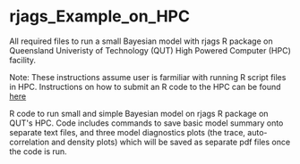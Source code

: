 # rjags_Example_on_HPC

All required files to run a small Bayesian model with rjags R package on Queensland Univeristy of Technology (QUT) High Powered Computer (HPC) facility.

Note: These instructions assume user is farmiliar with running R script files in HPC. Instructions on how to submit an R code to the HPC can be found [here](https://gist.github.com/brfitzpatrick/132cedf8206ef45abe41f3552819a909)

R code to run small and simple Bayesian model on rjags R package on QUT's HPC. Code includes commands to save basic model summary onto separate text files, and three model diagnostics plots (the trace, auto-correlation and density plots) which will be saved as separate pdf files once the code is run.
